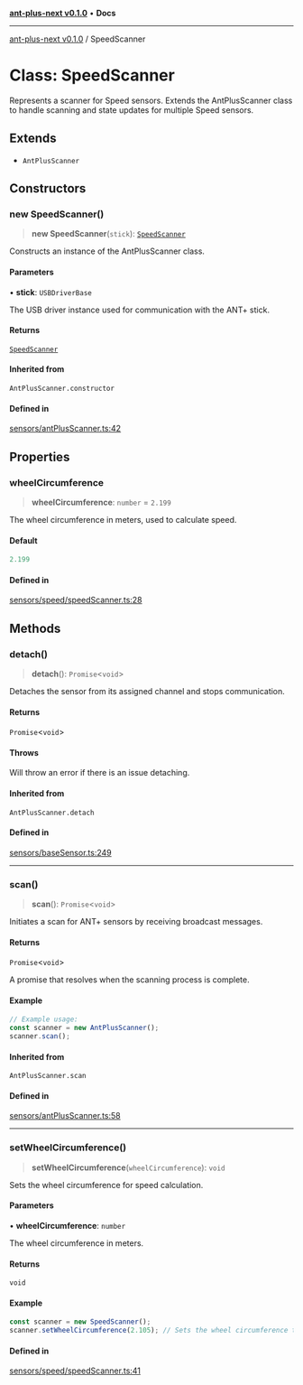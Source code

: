 [**ant-plus-next v0.1.0**](../README.md) • **Docs**

***

[ant-plus-next v0.1.0](../README.md) / SpeedScanner

# Class: SpeedScanner

Represents a scanner for Speed sensors.
Extends the AntPlusScanner class to handle scanning and state updates for multiple Speed sensors.

## Extends

- `AntPlusScanner`

## Constructors

### new SpeedScanner()

> **new SpeedScanner**(`stick`): [`SpeedScanner`](SpeedScanner.md)

Constructs an instance of the AntPlusScanner class.

#### Parameters

• **stick**: `USBDriverBase`

The USB driver instance used for communication with the ANT+ stick.

#### Returns

[`SpeedScanner`](SpeedScanner.md)

#### Inherited from

`AntPlusScanner.constructor`

#### Defined in

[sensors/antPlusScanner.ts:42](https://github.com/Benjamin-Stefan/ant-plus-next/blob/f145b7898a90ecdbfec50821d10da351499b1c22/src/sensors/antPlusScanner.ts#L42)

## Properties

### wheelCircumference

> **wheelCircumference**: `number` = `2.199`

The wheel circumference in meters, used to calculate speed.

#### Default

```ts
2.199
```

#### Defined in

[sensors/speed/speedScanner.ts:28](https://github.com/Benjamin-Stefan/ant-plus-next/blob/f145b7898a90ecdbfec50821d10da351499b1c22/src/sensors/speed/speedScanner.ts#L28)

## Methods

### detach()

> **detach**(): `Promise`\<`void`\>

Detaches the sensor from its assigned channel and stops communication.

#### Returns

`Promise`\<`void`\>

#### Throws

Will throw an error if there is an issue detaching.

#### Inherited from

`AntPlusScanner.detach`

#### Defined in

[sensors/baseSensor.ts:249](https://github.com/Benjamin-Stefan/ant-plus-next/blob/f145b7898a90ecdbfec50821d10da351499b1c22/src/sensors/baseSensor.ts#L249)

***

### scan()

> **scan**(): `Promise`\<`void`\>

Initiates a scan for ANT+ sensors by receiving broadcast messages.

#### Returns

`Promise`\<`void`\>

A promise that resolves when the scanning process is complete.

#### Example

```ts
// Example usage:
const scanner = new AntPlusScanner();
scanner.scan();
```

#### Inherited from

`AntPlusScanner.scan`

#### Defined in

[sensors/antPlusScanner.ts:58](https://github.com/Benjamin-Stefan/ant-plus-next/blob/f145b7898a90ecdbfec50821d10da351499b1c22/src/sensors/antPlusScanner.ts#L58)

***

### setWheelCircumference()

> **setWheelCircumference**(`wheelCircumference`): `void`

Sets the wheel circumference for speed calculation.

#### Parameters

• **wheelCircumference**: `number`

The wheel circumference in meters.

#### Returns

`void`

#### Example

```ts
const scanner = new SpeedScanner();
scanner.setWheelCircumference(2.105); // Sets the wheel circumference to 2.105 meters
```

#### Defined in

[sensors/speed/speedScanner.ts:41](https://github.com/Benjamin-Stefan/ant-plus-next/blob/f145b7898a90ecdbfec50821d10da351499b1c22/src/sensors/speed/speedScanner.ts#L41)
